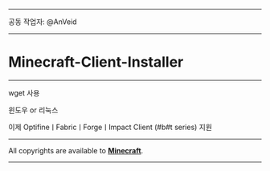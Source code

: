 ***

공동 작업자: @AnVeid

___

# Minecraft-Client-Installer

---

wget 사용

윈도우 or 리눅스

이제 OptifineㅣFabricㅣForgeㅣImpact Client (#b#t series)
지원

---

All copyrights are available to [**Minecraft**](https://www.minecraft.net/ko-kr).

___
